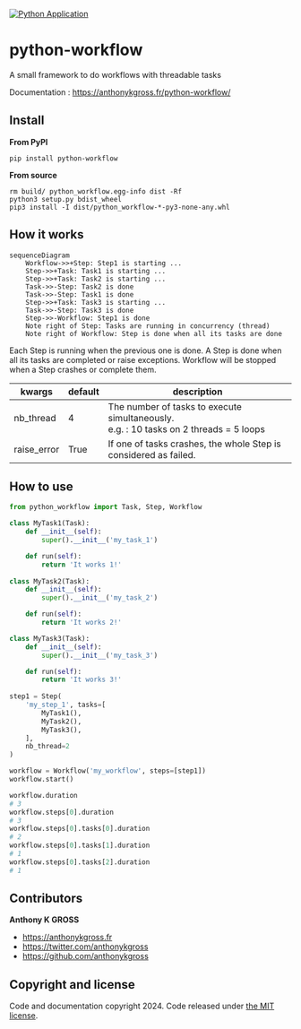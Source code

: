 [![Python Application](https://github.com/anthonykgross/python-workflow/actions/workflows/main.yml/badge.svg?branch=main)](https://github.com/anthonykgross/python-workflow/actions/workflows/main.yml)

# python-workflow
A small framework to do workflows with threadable tasks

Documentation : https://anthonykgross.fr/python-workflow/

## Install
**From PyPI**
```commandline
pip install python-workflow
```

**From source**
```commandline
rm build/ python_workflow.egg-info dist -Rf
python3 setup.py bdist_wheel
pip3 install -I dist/python_workflow-*-py3-none-any.whl
```
## How it works
```mermaid
sequenceDiagram
    Workflow->>+Step: Step1 is starting ...
    Step->>+Task: Task1 is starting ...
    Step->>+Task: Task2 is starting ...
    Task->>-Step: Task2 is done
    Task->>-Step: Task1 is done
    Step->>+Task: Task3 is starting ...
    Task->>-Step: Task3 is done
    Step->>-Workflow: Step1 is done
    Note right of Step: Tasks are running in concurrency (thread)
    Note right of Workflow: Step is done when all its tasks are done
```
Each Step is running when the previous one is done.
A Step is done when all its tasks are completed or raise exceptions.
Workflow will be stopped when a Step crashes or complete them.

| kwargs      | default | description                                                                                |
|-------------|---------|--------------------------------------------------------------------------------------------|
| nb_thread   | 4       | The number of tasks to execute simultaneously. <br/>e.g. : 10 tasks on 2 threads = 5 loops |
| raise_error | True    | If one of tasks crashes, the whole Step is considered as failed.                           |

## How to use
```python
from python_workflow import Task, Step, Workflow

class MyTask1(Task):
    def __init__(self):
        super().__init__('my_task_1')

    def run(self):
        return 'It works 1!'
   
class MyTask2(Task):
    def __init__(self):
        super().__init__('my_task_2')

    def run(self):
        return 'It works 2!'

class MyTask3(Task):
    def __init__(self):
        super().__init__('my_task_3')

    def run(self):
        return 'It works 3!'
    
step1 = Step(
    'my_step_1', tasks=[
        MyTask1(),
        MyTask2(),
        MyTask3(),
    ],
    nb_thread=2
)

workflow = Workflow('my_workflow', steps=[step1])
workflow.start()

workflow.duration
# 3
workflow.steps[0].duration
# 3
workflow.steps[0].tasks[0].duration
# 2
workflow.steps[0].tasks[1].duration
# 1
workflow.steps[0].tasks[2].duration
# 1
```

## Contributors
**Anthony K GROSS**
- <https://anthonykgross.fr>
- <https://twitter.com/anthonykgross>
- <https://github.com/anthonykgross>

## Copyright and license
Code and documentation copyright 2024. Code released under [the MIT license](https://github.com/anthonykgross/python-workflow/blob/main/LICENSE).